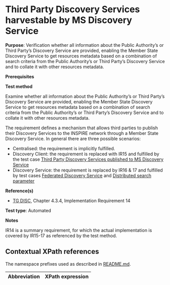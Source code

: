 # Third Party Discovery Services harvestable by MS Discovery Service

**Purpose**: Verification whether all information about the Public Authority’s or Third Party’s Discovery Service are provided, enabling the Member State Discovery Service to get resources metadata based on a combination of search criteria from the Public Authority’s or Third Party’s Discovery Service and to collate it with other resources metadata.

**Prerequisites**

**Test method**

Examine whether all information about the Public Authority’s or Third Party’s Discovery Service are provided, enabling the Member State Discovery Service to get resources metadata based on a combination of search criteria from the Public Authority’s or Third Party’s Discovery Service and to collate it with other resources metadata.

The requirement defines a mechanism that allows third parties to publish their Discovery Services to the INSPIRE network through a Member State Discovery Service. In general there are three possible
scenarios: 

* Centralised: the requirement is implicitly fulfilled.
* Discovery Client: the requirement is replaced with IR15 and fulfilled by the test case [Third Party Discovery Services published to MS Discovery Service](https://github.com/inspire-eu-validation/ats-discovery-service/blob/master/A.04.02.third.party.discovery.services.published.md)
* Discovery Service: the requirement is replaced by IR16 & 17 and fulfilled by test cases [Federated Discovery Service](https://github.com/inspire-eu-validation/ats-discovery-service/blob/master/A.02.07.federated.discovery.service.md) and [Distributed search parameter](https://github.com/inspire-eu-validation/ats-discovery-service/blob/master/A.03.06.distributed.search.parameter.md)


**Reference(s)**

* [TG DISC](README.md#ref_TG_DISC), Chapter 4.3.4, Implementation Requirement 14

**Test type**: Automated

**Notes** 

IR14 is a summary requirement, for which the actual implementation is covered by IR15-17 as referenced by the test method.

## Contextual XPath references

The namespace prefixes used as described in [README.md](README.md#namespaces).

Abbreviation                                               |  XPath expression
---------------------------------------------------------- | -------------------------------------------------------------------------
